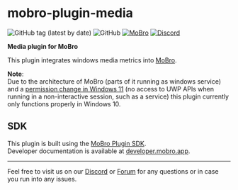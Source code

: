# mobro-plugin-media

![GitHub tag (latest by date)](https://img.shields.io/github/v/tag/ModBros/mobro-plugin-media?label=version)
![GitHub](https://img.shields.io/github/license/ModBros/mobro-plugin-media)
[![MoBro](https://img.shields.io/badge/-MoBro-red.svg)](https://mobro.app)
[![Discord](https://img.shields.io/discord/620204412706750466.svg?color=7389D8&labelColor=6A7EC2&logo=discord&logoColor=ffffff&style=flat-square)](https://discord.com/invite/DSNX4ds)

**Media plugin for MoBro**

This plugin integrates windows media metrics into [MoBro](https://mobro.app).

**Note**:  
Due to the architecture of MoBro (parts of it running as windows service) and
a [permission change in Windows 11](https://learn.microsoft.com/en-us/answers/questions/1263190/can-not-access-globalsystemmediatransportcontrolss?comment=question#newest-question-comment)
(no access to UWP APIs when running in a non-interactive session, such as a service) this plugin currently only
functions properly in Windows 10.

## SDK

This plugin is built using the [MoBro Plugin SDK](https://github.com/ModBros/mobro-plugin-sdk).  
Developer documentation is available at [developer.mobro.app](https://developer.mobro.app).

---

Feel free to visit us on our [Discord](https://discord.com/invite/DSNX4ds) or [Forum](https://www.mod-bros.com/en/forum)
for any questions or in case you run into any issues.
